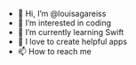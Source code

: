 - 👋 Hi, I’m @louisagareiss
- 👀 I’m interested in coding
- 🌱 I’m currently learning Swift 
- 💞️ I love to create helpful apps
- 📫 How to reach me 

<!---
louisagareiss/louisagareiss is a ✨ special ✨ repository because its `README.md` (this file) appears on your GitHub profile.
You can click the Preview link to take a look at your changes.
--->
